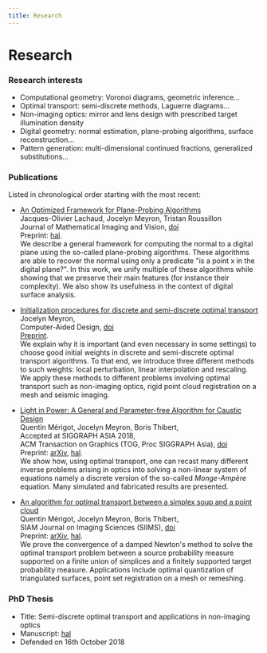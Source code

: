 ```yaml
---
title: Research
---
```


# Research

### Research interests

- Computational geometry: Voronoi diagrams, geometric inference...
- Optimal transport: semi-discrete methods, Laguerre diagrams...
- Non-imaging optics: mirror and lens design with prescribed target illumination density
- Digital geometry: normal estimation, plane-probing algorithms, surface reconstruction...
- Pattern generation: multi-dimensional continued fractions, generalized substitutions...

### Publications

Listed in chronological order starting with the most recent:

- [An Optimized Framework for Plane-Probing Algorithms](https://link.springer.com/article/10.1007%2Fs10851-020-00965-6)  
Jacques-Olivier Lachaud, Jocelyn Meyron, Tristan Roussillon  
Journal of Mathematical Imaging and Vision, [doi](https://doi.org/10.1007/s10851-020-00965-6)  
Preprint: [hal](https://hal.archives-ouvertes.fr/hal-02879784/file/2020JMIV.pdf).  
We describe a general framework for computing the normal to a digital plane using the so-called plane-probing algorithms. These algorithms are able to recover the normal using only a predicate "is a point x in the digital plane?". In this work, we unify multiple of these algorithms while showing that we preserve their main features (for instance their complexity). We also show its usefulness in the context of digital surface analysis.

- [Initialization procedures for discrete and semi-discrete optimal transport](https://www.sciencedirect.com/science/article/pii/S0010448519301770)  
Jocelyn Meyron,  
Computer-Aided Design, [doi](https://doi.org/10.1016/j.cad.2019.05.037)  
[Preprint](/assets/articles/2019_initialization_ot.pdf).  
We explain why it is important (and even necessary in some settings) to choose good initial weights in discrete and semi-discrete optimal transport algorithms. To that end, we introduce three different methods to such weights: local perturbation, linear interpolation and rescaling. We apply these methods to different problems involving optimal transport such as non-imaging optics, rigid point cloud registration on a mesh and seismic imaging.

- [Light in Power: A General and Parameter-free Algorithm for Caustic Design](https://dl.acm.org/citation.cfm?doid=3272127.3275056)  
Quentin Mérigot, Jocelyn Meyron, Boris Thibert,  
Accepted at SIGGRAPH ASIA 2018,  
ACM Transaction on Graphics (TOG, Proc SIGGRAPH Asia), [doi](https://doi.org/10.1145/3272127.3275056)  
Preprint: [arXiv](https://arxiv.org/abs/1708.04820), [hal](https://hal.archives-ouvertes.fr/hal-01570739).  
We show how, using optimal transport, one can recast many different inverse problems arising in optics into solving a non-linear system of equations namely a discrete version of the so-called *Monge-Ampère* equation. Many simulated and fabricated results are presented.

- [An algorithm for optimal transport between a simplex soup and a point cloud](https://epubs.siam.org/doi/abs/10.1137/17M1137486)  
Quentin Mérigot, Jocelyn Meyron, Boris Thibert,  
SIAM Journal on Imaging Sciences (SIIMS), [doi](https://doi.org/10.1137/17M1137486)   
Preprint: [arXiv](https://arxiv.org/abs/1707.01337), [hal](https://hal.archives-ouvertes.fr/hal-01556544).  
We prove the convergence of a damped Newton's method to solve the optimal transport problem between a source probability measure supported on a finite union of simplices and a finitely supported target probability measure.  Applications include optimal quantization of triangulated surfaces, point set registration on a mesh or remeshing.

### PhD Thesis

- Title: Semi-discrete optimal transport and applications in non-imaging optics
- Manuscript: [hal](https://hal.archives-ouvertes.fr/tel-02135220)
- Defended on 16th October 2018

